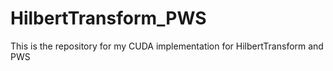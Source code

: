 # HilbertTransform_PWS
This is the repository for my CUDA implementation for HilbertTransform and PWS
